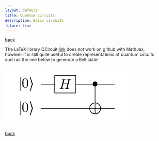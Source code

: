 ```yaml
---
layout: default
title: Quantum circuits
description: Basic circuits
future: true
---
```


[back](./)

The LaTeX library QCircuit [link](https://github.com/CQuIC/qcircuit) does not work on github with MathJax, however it is still quite useful to create representations of quantum circuits such as the one below to generate a Bell state:

![](assets/fig_qc_circuit_00_11.png)


[back](./)
